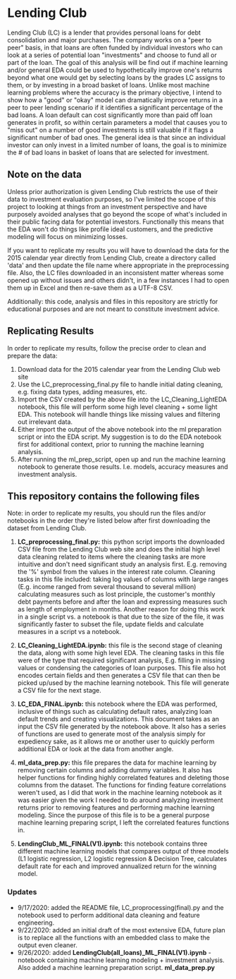 # Lending Club

Lending Club (LC) is a lender that provides personal loans for debt consolidation and major purchases. The company works on a "peer to peer" basis, in that loans are often funded by individual investors who can look at a series of potential loan "investments" and choose to fund all or part of the loan. The goal of this analysis will be find out if machine learning and/or general EDA could be used to hypothetically improve one's returns beyond what one would get by selecting loans by the grades LC assigns to them, or by investing in a broad basket of loans. Unlike most machine learning problems where the accuracy is the primary objective, I intend to show how a "good" or "okay" model can dramatically improve returns in a peer to peer lending scenario if it identifies a significant percentage of the bad loans. A loan default can cost significantly more than paid off loan generates in profit, so within certain parameters a model that causes you to "miss out" on a number of good investments is still valuable if it flags a significant number of bad ones. The general idea is that since an individual investor can only invest in a limited number of loans, the goal is to minimize the # of bad loans in basket of loans that are selected for investment.

## Note on the data

Unless prior authorization is given Lending Club restricts the use of their data to investment evaluation purposes, so I've limited the scope of this project to looking at things from an investment perspective and have purposely avoided analyses that go beyond the scope of what's included in their public facing data for potential investors. Functionally this means that the EDA won't do things like profile ideal customers, and the predictive modeling will focus on minimizing losses.

If you want to replicate my results you will have to download the data for the 2015 calendar year directly from Lending Club, create a directory called 'data' and then update the file name where appropriate in the preprocessing file. Also, the LC files downloaded in an inconsistent matter whereas some opened up without issues and others didn't, in a few instances I had to open them up in Excel and then re-save them as a UTF-8 CSV.

Additionally: this code, analysis and files in this repository are strictly for educational purposes and are not meant to constitute investment advice.

## Replicating Results

In order to replicate my results, follow the precise order to clean and prepare the data:

1) Download data for the 2015 calendar year from the Lending Club web site
2) Use the LC_preprocessing_final.py file to handle initial dating cleaning, e.g. fixing data types, adding measures, etc.
3) Import the CSV created by the above file into the LC_Cleaning_LightEDA notebook, this file will
perform some high level cleaning + some light EDA. This notebook will handle things like missing values and filtering out irrelevant data.
4) Either import the output of the above notebook into the ml preparation script or into the EDA script. My suggestion is to do the EDA notebook first for additional context, prior to running the machine learning analysis.
5) After running the ml_prep_script, open up and run the machine learning notebook to generate those results. I.e. models, accuracy measures and investment analysis.

## This repository contains the following files

Note: in order to replicate my results, you should run the files and/or notebooks in the order they're listed below after first downloading the dataset from Lending Club.

1) **LC_preprocessing_final.py:** this python script imports the downloaded CSV file from the Lending Club web site and does the initial high level data cleaning related to items where the cleaning tasks are more intuitive and don't need significant study an analysis first. E.g. removing the '%' symbol from the values in the interest rate column. Cleaning tasks in this file included: taking log values of columns with large ranges (E.g. income ranged from several thousand to several million) calculating measures such as lost principle, the customer's monthly debt payments before and after the loan and expressing measures such as length of employment in months. Another reason for doing this work in a single script vs. a notebook is that due to the size
of the file, it was significantly faster to subset the file, update fields and calculate measures in a script vs a notebook.

2) **LC_Cleaning_LightEDA.ipynb:** this file is the second stage of cleaning the data, along with some high level EDA. The cleaning tasks in this file were of the type that required significant analysis, E.g. filling in missing values or condensing the categories of loan purposes. This file also hot encodes certain fields and then generates a CSV file that can then be picked up/used by the machine learning notebook. This file will generate a CSV file for the next stage.

3) **LC_EDA_FINAL.ipynb:** this notebook where the EDA was performed, inclusive of things such as calculating default rates, analyzing loan default trends and creating visualizations. This document takes as an input the CSV file generated by the notebook above. It also has a series of functions are used to generate most of the analysis simply for expediency sake, as it allows me or another user to quickly perform additional EDA or look at the data from another angle.

4) **ml_data_prep.py:** this file prepares the data for machine learning by removing certain columns and adding dummy variables. It also has helper functions for finding highly correlated features and deleting those columns from the dataset. The functions for finding feature correlations weren't used, as I did that work in the machine learning notebook as it was easier given the work I needed to do around analyzing investment returns prior to removing features and performing machine learning modeling. Since the purpose of this file is to be a general purpose machine learning preparing script, I left the correlated features functions in.

5) **LendingClub_ML_FINAL(V1).ipynb:** this notebook contains three different machine learning models that compares output of three models (L1 logistic regression, L2 logistic regression & Decision Tree, calculates default rate for each and improved annualized return for the winning model.

### Updates

* 9/17/2020: added the README file, LC_proprocessing(final).py and the notebook used to perform additional data cleaning and feature engineering.
* 9/22/2020: added an initial draft of the most extensive EDA, future plan is to replace all the functions with an embedded class to make the output even cleaner.
* 9/26/2020: added **LendingClub(all_loans)_ML_FINAL(V1).ipynb** - notebook containing machine learning modeling + investment analysis. Also added a machine learning preparation script. **ml_data_prep.py**
